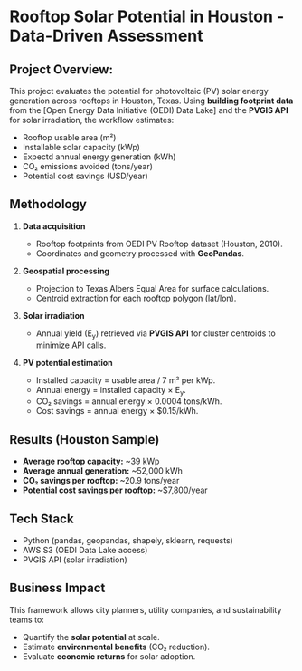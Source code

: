 # Rooftop Solar Potential in Houston - Data-Driven Assessment

## Project Overview:
This project evaluates the potential for photovoltaic (PV) solar energy generation across rooftops in Houston, Texas.
Using **building footprint data** from the [Open Energy Data Initiative (OEDI) Data Lake] and the **PVGIS API** for solar irradiation, the workflow estimates:

- Rooftop usable area (m²)
- Installable solar capacity (kWp)
- Expectd annual energy generation (kWh)
- CO₂ emissions avoided (tons/year)
- Potential cost savings (USD/year)

## Methodology
1. **Data acquisition**  
   - Rooftop footprints from OEDI PV Rooftop dataset (Houston, 2010).  
   - Coordinates and geometry processed with **GeoPandas**.  

2. **Geospatial processing**  
   - Projection to Texas Albers Equal Area for surface calculations.  
   - Centroid extraction for each rooftop polygon (lat/lon).  

3. **Solar irradiation**  
   - Annual yield (E<sub>y</sub>) retrieved via **PVGIS API** for cluster centroids to minimize API calls.  

4. **PV potential estimation**  
   - Installed capacity = usable area / 7 m² per kWp.  
   - Annual energy = installed capacity × E<sub>y</sub>.  
   - CO₂ savings = annual energy × 0.0004 tons/kWh.  
   - Cost savings = annual energy × $0.15/kWh.
  
## Results (Houston Sample)
- **Average rooftop capacity:** ~39 kWp  
- **Average annual generation:** ~52,000 kWh  
- **CO₂ savings per rooftop:** ~20.9 tons/year  
- **Potential cost savings per rooftop:** ~$7,800/year  



## Tech Stack
- Python (pandas, geopandas, shapely, sklearn, requests)  
- AWS S3 (OEDI Data Lake access)  
- PVGIS API (solar irradiation)  



## Business Impact
This framework allows city planners, utility companies, and sustainability teams to:
- Quantify the **solar potential** at scale.  
- Estimate **environmental benefits** (CO₂ reduction).  
- Evaluate **economic returns** for solar adoption.  


